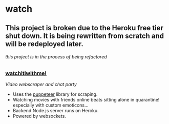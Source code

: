 # watch

## This project is broken due to the Heroku free tier shut down. It is being rewritten from scratch and will be redeployed later.

###### *this project is in the process of being refactored*

### **[watchitiwithme!](https://alialhasnawi.github.io/watch/)**
*Video webscraper and chat party*
- Uses the [puppeteer](https://pptr.dev/) library for scraping.
- Watching movies with friends online beats sitting alone in quarantine! especially with custom emoticons...
- Backend Node.js server runs on Heroku.
- Powered by websockets.

